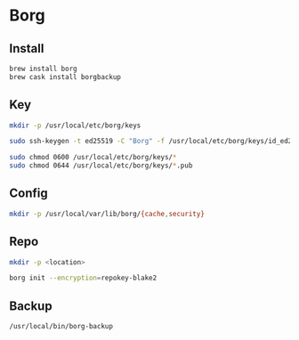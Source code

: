 # Borg

## Install

```sh
brew install borg
brew cask install borgbackup
```

## Key

```sh
mkdir -p /usr/local/etc/borg/keys

sudo ssh-keygen -t ed25519 -C "Borg" -f /usr/local/etc/borg/keys/id_ed25519

sudo chmod 0600 /usr/local/etc/borg/keys/*
sudo chmod 0644 /usr/local/etc/borg/keys/*.pub
```

## Config

```sh
mkdir -p /usr/local/var/lib/borg/{cache,security}
```

## Repo

```sh
mkdir -p <location>

borg init --encryption=repokey-blake2
```

## Backup

```sh
/usr/local/bin/borg-backup
```
